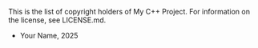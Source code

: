 This is the list of copyright holders of My C++ Project.
For information on the license, see LICENSE.md.

* Your Name, 2025
